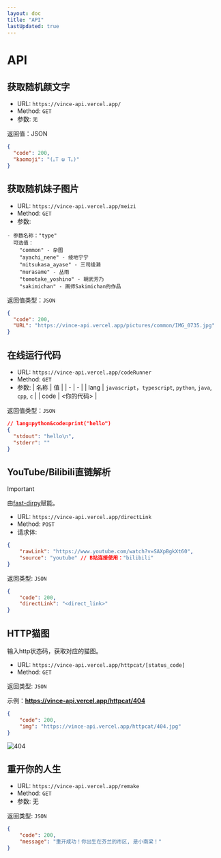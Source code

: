 ```yaml
---
layout: doc
title: "API"
lastUpdated: true
---
```


# API

## 获取随机颜文字

- URL: `https://vince-api.vercel.app/`
- Method: `GET`
- 参数: `无`

返回值：JSON

```json
{
  "code": 200,
  "kaomoji": "(｡T ω T｡)"
}
```

## 获取随机妹子图片

- URL: `https://vince-api.vercel.app/meizi`
- Method: `GET`
- 参数:

```
- 参数名称："type"
  可选值：
    "common" - 杂图
    "ayachi_nene" - 绫地宁宁
    "mitsukasa_ayase" - 三司绫濑
    "murasame" - 丛雨
    "tomotake_yoshino" - 朝武芳乃
    "sakimichan" - 画师Sakimichan的作品
```

返回值类型：`JSON`

```json
{
  "code": 200,
  "URL": "https://vince-api.vercel.app/pictures/common/IMG_0735.jpg"
}
```

## 在线运行代码

- URL: `https://vince-api.vercel.app/codeRunner`
- Method: `GET`
- 参数:
  | 名称 | 值 |
  | - | - |
  | lang | `javascript`，`typescript`, `python`, `java`, `cpp`, `c` |
  | code | <你的代码> |

返回值类型：`JSON`

```json
// lang=python&code=print("hello")
{
  "stdout": "hello\n",
  "stderr": ""
}
```


## YouTube/Bilibili直链解析

> [!IMPORTANT]
> 由[fast-dirpy](https://github.com/Vincent-the-gamer/fast-dirpy)赋能。

- URL: `https://vince-api.vercel.app/directLink`
- Method: `POST`
- 请求体:

```json
{
    "rawLink": "https://www.youtube.com/watch?v=SAXpBgkXt60",
    "source": "youtube" // B站连接使用："bilibili"
}
```

返回类型: `JSON`

```json
{
    "code": 200,
    "directLink": "<direct_link>"
}
```

## HTTP猫图

输入http状态码，获取对应的猫图。

- URL: `https://vince-api.vercel.app/httpcat/[status_code]`
- Method: `GET`

返回类型: `JSON`

示例：**https://vince-api.vercel.app/httpcat/404**

```json
{
    "code": 200,
    "img": "https://vince-api.vercel.app/httpcat/404.jpg"
}
```

![404](/imgs/404.jpeg)

## 重开你的人生

- URL: `https://vince-api.vercel.app/remake`
- Method: `GET`
- 参数: 无

返回类型: `JSON`

```json
{
    "code": 200,
    "message": "重开成功！你出生在芬兰的市区, 是小南梁！"
}
```


